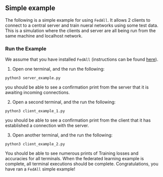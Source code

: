 ## Simple example

The following is a simple example for using `FedAll`. It allows 2 clients to connect to a central server and train nueral networks using some test data.
This is a simulation where the clients and server are all being run from the same machine and localhost network.

### Run the Example

We assume that you have installed `FedAll` (instructions can be found [here]()).

1. Open one terminal, and the run the following:

```
python3 server_example.py
```

you should be able to see a confirmation print from the server that it is awaiting incoming connections. 

2. Open a second terminal, and the run the following:

```
python3 client_example_1.py
```

you should be able to see a confirmation print from the client that it has established a connection with the server.

3. Open another terminal, and the run the following:

```
python3 client_example_2.py
```

You should be able to see numerous prints of Training losses and accuracies for all terminals. When the federated
learning example is complete, all terminal executions should be complete. Congratulations, you have ran a `FedAll` simple example! 
